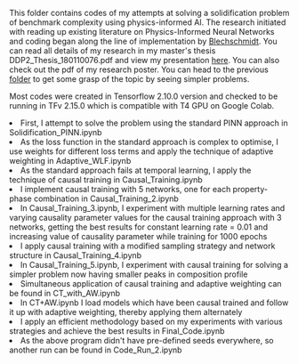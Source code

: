 This folder contains codes of my attempts at solving a solidification problem of benchmark complexity using physics-informed AI. The research initiated with reading up existing literature on Physics-Informed Neural Networks and coding began along the line of implementation by [Blechschmidt](https://github.com/janblechschmidt/PDEsByNNs). You can read all details of my research in my master's thesis DDP2_Thesis_180110076.pdf and view my presentation [here](https://shiv12spingo.github.io/aids/). You can also check out the pdf of my research poster. You can head to the previous [folder](https://github.com/shiv12spingo/PINN_Research/tree/main) to get some grasp of the topic by seeing simpler problems.

Most codes were created in Tensorflow 2.10.0 version and checked to be running in TFv 2.15.0 which is compatible with T4 GPU on Google Colab.

<li>First, I attempt to solve the problem using the standard PINN approach in Solidification_PINN.ipynb</li>
<li>As the loss function in the standard approach is complex to optimise, I use weights for different loss terms and apply the technique of adaptive weighting in Adaptive_WLF.ipynb</li>
<li>As the standard approach fails at temporal learning, I apply the technique of causal training in Causal_Training.ipynb</li>
<li>I implement causal training with 5 networks, one for each property-phase combination in Causal_Training_2.ipynb</li>
<li>In Causal_Training_3.ipynb, I experiment with multiple learning rates and varying causality parameter values for the causal training approach with 3 networks, getting the best results for constant learning rate = 0.01 and increasing value of causality parameter while training for 1000 epochs</li>
<li>I apply causal training with a modified sampling strategy and network structure in Causal_Training_4.ipynb</li>
<li>In Causal_Training_5.ipynb, I experiment with causal training for solving a simpler problem now having smaller peaks in composition profile</li>
<li>Simultaneous application of causal training and adaptive weighting can be found in CT_with_AW.ipynb</li>
<li>In CT+AW.ipynb I load models which have been causal trained and follow it up with adaptive weighting, thereby applying them alternately</li>
<li>I apply an efficient methodology based on my experiments with various strategies and achieve the best results in Final_Code.ipynb</li>
<li>As the above program didn't have pre-defined seeds everywhere, so another run can be found in Code_Run_2.ipynb</li>
